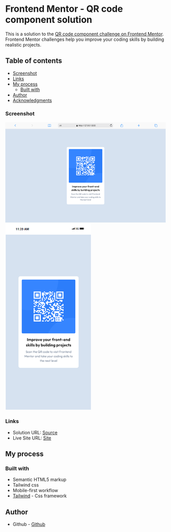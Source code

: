# Frontend Mentor - QR code component solution

This is a solution to the [QR code component challenge on Frontend Mentor](https://www.frontendmentor.io/challenges/qr-code-component-iux_sIO_H). Frontend Mentor challenges help you improve your coding skills by building realistic projects.

## Table of contents

- [Screenshot](#screenshot)
- [Links](#links)
- [My process](#my-process)
  - [Built with](#built-with)
- [Author](#author)
- [Acknowledgments](#acknowledgments)

### Screenshot

![Desktop](./Macbook-Air-127.0.0.1.png)
![Mobile](./iPhone-13-PRO-MAX-127.0.0.1.png)

### Links

- Solution URL: [Source](https://github.com/MoDev40/qrcode-frontendmentor-solution)
- Live Site URL: [Site](https://qrcode-frontendmentor-solution.vercel.app/)

## My process

### Built with

- Semantic HTML5 markup
- Tailwind css
- Mobile-first workflow
- [Tailwind](https://tailwindcss.com/) - Css framework

## Author

- Github - [Github](https://github.com/MoDev40)
